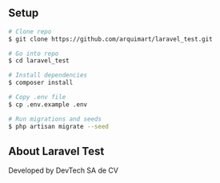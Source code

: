 ## Setup

```bash
# Clone repo
$ git clone https://github.com/arquimart/laravel_test.git

# Go into repo
$ cd laravel_test

# Install dependencies
$ composer install

# Copy .env file
$ cp .env.example .env

# Run migrations and seeds
$ php artisan migrate --seed
```


## About Laravel Test
Developed by DevTech SA de CV

